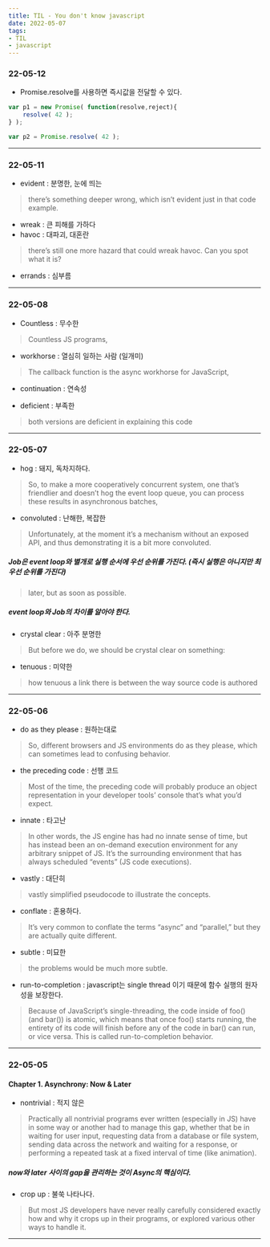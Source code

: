 ```yaml
---
title: TIL - You don't know javascript 
date: 2022-05-07
tags:
- TIL
- javascript
---
```

### 22-05-12

- Promise.resolve를 사용하면 즉시값을 전달할 수 있다. 
```typescript
var p1 = new Promise( function(resolve,reject){
    resolve( 42 );
} );

var p2 = Promise.resolve( 42 );
```


---
### 22-05-11

- evident : 분명한, 눈에 띄는
> there’s something deeper wrong, which isn’t evident just in that code example.

- wreak : 큰 피해를 가하다
- havoc : 대파괴, 대혼란
> there’s still one more hazard that could wreak havoc. Can you spot what it is?

- errands : 심부름

---
### 22-05-08

- Countless : 무수한 
> Countless JS programs,

- workhorse : 열심히 일하는 사람 (일개미)
> The callback function is the async workhorse for JavaScript,

- continuation : 연속성

- deficient : 부족한 
>  both versions are deficient in explaining this code

---
### 22-05-07

- hog : 돼지, 독차지하다. 
> So, to make a more cooperatively concurrent system, one that’s friendlier and doesn’t hog the event loop queue, you can process these results in asynchronous batches,

- convoluted : 난해한, 복잡한
> Unfortunately, at the moment it’s a mechanism without an exposed API, and thus demonstrating it is a bit more convoluted.

##### Job은 event loop와 별개로 실행 순서에 우선 순위를 가진다. (즉시 실행은 아니지만 최우선 순위를 가진다)  
> later, but as soon as possible.

##### event loop와 Job의 차이를 알아야 한다. 

- crystal clear : 아주 분명한
> But before we do, we should be crystal clear on something:

- tenuous : 미약한
>  how tenuous a link there is between the way source code is authored
 

---
### 22-05-06

- do as they please : 원하는대로
> So, different browsers and JS environments do as they please, which can sometimes lead to confusing behavior.

- the preceding code : 선행 코드
> Most of the time, the preceding code will probably produce an object representation in your developer tools’ console that’s what you’d expect.

- innate : 타고난
> In other words, the JS engine has had no innate sense of time, but has instead been an on-demand execution environment for any arbitrary snippet of JS. It’s the surrounding environment that has always scheduled “events” (JS code executions).


- vastly : 대단히
> vastly simplified pseudocode to illustrate the concepts.

- conflate : 혼용하다.
> It’s very common to conflate the terms “async” and “parallel,” but they are actually quite different.

- subtle : 미묘한
> the problems would be much more subtle.

- run-to-completion : javascript는 single thread 이기 때문에 함수 실행의 원자성을 보장한다.
> Because of JavaScript’s single-threading, the code inside of foo() (and bar()) is atomic, which means that once foo() starts running, the entirety of its code will finish before any of the code in bar() can run, or vice versa. This is called run-to-completion behavior.

---
### 22-05-05 
#### Chapter 1. Asynchrony: Now & Later

- nontrivial : 적지 않은
> Practically all nontrivial programs ever written (especially in JS) have in some way or another had to manage this gap, whether that be in waiting for user input, requesting data from a database or file system, sending data across the network and waiting for a response, or performing a repeated task at a fixed interval of time (like animation).

##### now와 later 사이의 gap을 관리하는 것이 Async의 핵심이다.  

- crop up : 불쑥 나타나다.
> But most JS developers have never really carefully considered exactly how and why it crops up in their programs, or explored various other ways to handle it.

--- 

